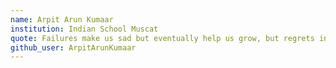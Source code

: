 ```yaml
---
name: Arpit Arun Kumaar
institution: Indian School Muscat 
quote: Failures make us sad but eventually help us grow, but regrets in life will result in lifetime guilt.
github_user: ArpitArunKumaar
---
```

